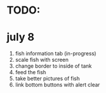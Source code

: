 # TODO:
# july 8
1. fish information tab (in-progress)
2. scale fish with screen
3. change border to inside of tank
4. feed the fish
5. take better pictures of fish
6. link bottom buttons with alert clear